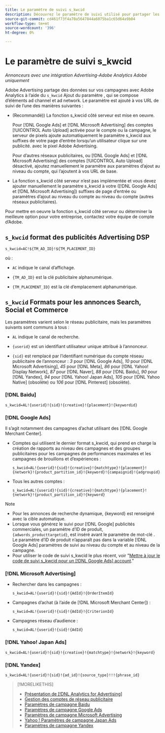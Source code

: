```yaml
---
title: Le paramètre de suivi s_kwcid
description: Découvrez le paramètre de suivi utilisé pour partager les données Adobe Advertising avec Adobe Analytics.
source-git-commit: cd461f73f4a70a5647844a6075ba1c65d64a9b04
workflow-type: tm+mt
source-wordcount: '396'
ht-degree: 0%

---
```


# Le paramètre de suivi s_kwcid

*Annonceurs avec une intégration Advertising-Adobe Analytics Adobe uniquement*

<!-- Where should this go? It probably belongs in the Analytics integration chapter, but I'll need to fit it in/create context around it/explain more about implementation and how this works.  SPECIFICALLY, I'll need to update the second section that explains when/where to add the code for DSP clients. -->

Adobe Advertising partage des données sur vos campagnes avec Adobe Analytics à l’aide du `s_kwcid` Ajout du paramètre , qui se compose d’éléments ad channel et ad network. Le paramètre est ajouté à vos URL de suivi de l’une des manières suivantes :

* (Recommandé)<!--; the only option for Advertising DSP-->) La fonction s_kwcid côté serveur est mise en oeuvre.

   Pour [!DNL Google Ads] et [!DNL Microsoft Advertising] des comptes [!UICONTROL Auto Upload] activée pour le compte ou la campagne, le serveur de pixels ajoute automatiquement le paramètre s_kwcid aux suffixes de votre page d’entrée lorsqu’un utilisateur clique sur une publicité. <!-- click a search ad or views a display ad --> avec le pixel Adobe Advertising.

   Pour d’autres réseaux publicitaires, ou [!DNL Google Ads] et [!DNL Microsoft Advertising] des comptes [!UICONTROL Auto Upload] désactivé, ajoutez manuellement le paramètre aux paramètres d’ajout au niveau du compte, qui l’ajoutent à vos URL de base.

* <!-- (Search, Social, & Commerce only) -->La fonction s_kwcid côté serveur n’est pas implémentée et vous devez ajouter manuellement le paramètre s_kwcid à votre ([!DNL Google Ads] et [!DNL Microsoft Advertising]) suffixes de page d’entrée ou paramètres d’ajout au niveau du compte au niveau du compte (autres réseaux publicitaires).

Pour mettre en oeuvre la fonction s_kwcid côté serveur ou déterminer la meilleure option pour votre entreprise, contactez votre équipe de compte d’Adobe.

## `s_kwcid` format des publicités Advertising DSP

`s_kwcid=AC!${TM_AD_ID}!${TM_PLACEMENT_ID}`

où :

* `AC` indique le canal d’affichage.

* `{TM_AD_ID}` est la clé publicitaire alphanumérique.

* `{TM_PLACEMENT_ID}` est la clé d’emplacement alphanumérique.

## `s_kwcid` Formats pour les annonces Search, Social et Commerce

Les paramètres varient selon le réseau publicitaire, mais les paramètres suivants sont communs à tous :

* `AL` indique le canal de recherche. <!-- what about social/Facebook, and display ads on Google (like Gmail, YouTube)? -->

* `{userid}` est un identifiant utilisateur unique attribué à l’annonceur.

* `{sid}` est remplacé par l’identifiant numérique du compte réseau publicitaire de l’annonceur : *3* pour [!DNL Google Ads], *10* pour [!DNL Microsoft Advertising], *45* pour [!DNL Meta], *86* pour [!DNL Yahoo! Display Network], *87* pour [!DNL Naver], *88* pour [!DNL Baidu], *90* pour [!DNL Yandex], *94* pour [!DNL Yahoo! Japan Ads], *105* pour [!DNL Yahoo Native] (obsolète) ou *106* pour [!DNL Pinterest] (obsolète).

### [!DNL Baidu]

`s_kwcid=AL!{userid}!{sid}!{creative}!{placement}!{keywordid}`

### [!DNL Google Ads]

Il s’agit notamment des campagnes d’achat utilisant des [!DNL Google Merchant Center].

* Comptes qui utilisent le dernier format s_kwcid, qui prend en charge la création de rapports au niveau des campagnes et des groupes publicitaires pour les campagnes de performances maximales et les campagnes de brouillons et d’expériences :

   `s_kwcid=AL!{userid}!{sid}!{creative}!{matchtype}!{placement}!{network}!{product_partition_id}!{keyword}!{campaignid}!{adgroupid}`

* Tous les autres comptes :

   `s_kwcid=AL!{userid}!{sid}!{creative}!{matchtype}!{placement}!{network}!{product_partition_id}!{keyword}`

>[!NOTE]
>
>* Pour les annonces de recherche dynamique, {keyword} est renseigné avec la cible automatique.
>* Lorsque vous générez le suivi pour [!DNL Google] publicités commerciales, un paramètre d’ID de produit, `{adwords_producttargetid}`, est inséré avant le paramètre de mot-clé . Le paramètre d’ID de produit n’apparaît pas dans la variable [!DNL Google Ads] paramètres de suivi au niveau du compte et au niveau de la campagne.
>* Pour utiliser le code de suivi s_kwcid le plus récent, voir &quot;[Mettre à jour le code de suivi s_kwcid pour un [!DNL Google Ads] account](/help/search-social-commerce/campaign-management/accounts/update-skwcid-google.md).&quot;


<!--

### [!DNL Meta]

`s_kwcid=AL!{userid}!{sid}!{{ad.id}}!{{campaign.id}}!{{adset.id}}`

where:

* `{{ad.id}}` is the unique numeric ID for the ad/creative.

* `{{campaign.id}}` is the unique ID for the campaign.

* `{{adset.id}}` is the unique ID for the ad set.

-->

### [!DNL Microsoft Advertising]

* Rechercher dans les campagnes :

   `s_kwcid=AL!{userid}!{sid}!{AdId}!{OrderItemId}`

* Campagnes d’achat (à l’aide de [!DNL Microsoft Merchant Center]) :

   `s_kwcid=AL!{userid}!{sid}!{AdId}!{CriterionId}`

* Campagnes réseau d’audience :

   `s_kwcid=AL!{userid}!{sid}!{AdId}`

### [!DNL Yahoo! Japan Ads]

`s_kwcid=AL!{userid}!{sid}!{creative}!{matchtype}!{network}!{keyword}`

### [!DNL Yandex]

`s_kwcid=AL!{userid}!{sid}!{ad_id}!{source_type}!!!{phrase_id}`

>[!MORELIKETHIS]
>
>* [Présentation de [!DNL Analytics for Advertising]](/help/integrations/analytics/overview.md)
>* [Gestion des comptes de réseau publicitaire](/help/search-social-commerce/campaign-management/accounts/ad-network-account-manage.md)
>* [Paramètres de campagne Baidu](/help/search-social-commerce/campaign-management/campaigns/campaign-settings-baidu.md)
>* [Paramètres de campagne Google Ads](/help/search-social-commerce/campaign-management/campaigns/campaign-settings-google.md)
>* [Paramètres de campagne Microsoft Advertising](/help/search-social-commerce/campaign-management/campaigns/campaign-settings-microsoft.md)
>* [Yahoo ! Paramètres de campagne Japan Ads](/help/search-social-commerce/campaign-management/campaigns/campaign-settings-yahoo-japan.md)
>* [Paramètres de campagne Yandex](/help/search-social-commerce/campaign-management/campaigns/campaign-settings-yandex.md)

